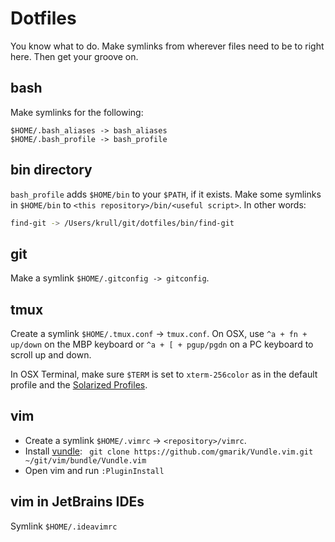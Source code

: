# Dotfiles

You know what to do.  Make symlinks from wherever files need to be to right here.  Then get your groove on.


## bash

Make symlinks for the following:

    $HOME/.bash_aliases -> bash_aliases
    $HOME/.bash_profile -> bash_profile


## bin directory

`bash_profile` adds `$HOME/bin` to your `$PATH`, if it exists.  Make some symlinks in `$HOME/bin` to 
`<this repository>/bin/<useful script>`.  In other words: 

```bash
find-git -> /Users/krull/git/dotfiles/bin/find-git
```


## git

Make a symlink `$HOME/.gitconfig -> gitconfig`.


## tmux

Create a symlink `$HOME/.tmux.conf` -> `tmux.conf`.  On OSX, use `^a + fn + up/down` on the MBP keyboard or `^a + [ + pgup/pgdn` on a PC
keyboard to scroll up and down.  

In OSX Terminal, make sure `$TERM` is set to `xterm-256color` as in the default profile and the 
[Solarized Profiles](https://github.com/altercation/solarized/tree/master/osx-terminal.app-colors-solarized/xterm-256color).


## vim

- Create a symlink `$HOME/.vimrc` -> `<repository>/vimrc`.
- Install [vundle](https://github.com/gmarik/Vundle.vim): ` git clone https://github.com/gmarik/Vundle.vim.git ~/git/vim/bundle/Vundle.vim`
- Open vim and run `:PluginInstall`


## vim in JetBrains IDEs

Symlink `$HOME/.ideavimrc`

